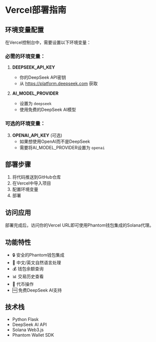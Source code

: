 # Vercel部署指南

## 环境变量配置

在Vercel控制台中，需要设置以下环境变量：

### 必需的环境变量：

1. **DEEPSEEK_API_KEY**
   - 你的DeepSeek API密钥
   - 从 https://platform.deepseek.com 获取

2. **AI_MODEL_PROVIDER** 
   - 设置为 `deepseek`
   - 使用免费的DeepSeek AI模型

### 可选的环境变量：

3. **OPENAI_API_KEY** (可选)
   - 如果想使用OpenAI而不是DeepSeek
   - 需要将AI_MODEL_PROVIDER设置为 `openai`

## 部署步骤

1. 将代码推送到GitHub仓库
2. 在Vercel中导入项目
3. 配置环境变量
4. 部署

## 访问应用

部署完成后，访问你的Vercel URL即可使用Phantom钱包集成的Solana代理。

## 功能特性

- 🔒 安全的Phantom钱包集成
- 🤖 中文/英文自然语言处理
- 💰 钱包余额查询
- 📊 交易历史查看  
- 🔄 代币操作
- 🆓 免费DeepSeek AI支持

## 技术栈

- Python Flask
- DeepSeek AI API
- Solana Web3.js
- Phantom Wallet SDK